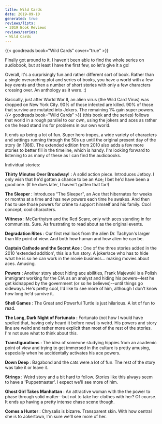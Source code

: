 ```yaml
---
title: Wild Cards
date: 2019-09-10
generated: true
reviews/lists:
- 2019 Book Reviews
reviews/series:
- Wild Cards
---
```

{{< goodreads book="Wild Cards" cover="true" >}}

Finally got around to it. I haven't been able to find the whole series on audiobook, but at least I have the first few, so let's give it a go!  

Overall, it's a surprisingly fun and rather different sort of book. Rather than a single overarching plot and series of books, you have a world with a few key events and then a number of short stories with only a few characters crossing over. An anthology as it were. :)  

<!--more-->

Basically, just after World War II, an alien virus (the Wild Card Virus) was dropped on New York City. 90% of those infected are killed. 90% of those that survive are mutated into Jokers. The remaining 1% gain super powers. {{< goodreads book="Wild Cards" >}} (this book and the series) follows that world in a rough parallel to our own, using the jokers and aces as rather on the head stand ins for problems in our own world.  

It ends up being a lot of fun. Super hero tropes, a wide variety of characters and settings running through the 50s up until the original present day of the story (in 1986). The extended edition from 2010 also adds a few more stories to better fill in the timeline, which is handy. I'm looking forward to listening to as many of these as I can find the audiobooks.  

Individual stories:  

 **Thirty Minutes Over Broadway!** : A solid action piece. Introduces Jetboy. I only wish that he'd gotten a chance to be an Ace; I bet he'd have been a good one. (If he does later, I haven't gotten that far!)  

 **The Sleeper** : Introduces "The Sleeper", an Ace that hibernates for weeks or months at a time and has new powers each time he awakes. And then has to use those powers for crime to support himself and his family. Cool concept, cool characters.  

**Witness** : McCarthyism and the Red Scare, only with aces standing in for communists. Sure. As frustrating to read about as the original events.  

 **Degradation Rites** : Our first real look from the alien Dr. Tachyon's larger than life point of view. And both how human and how alien he can be.  

**Captain Cathode and the Secret Ace** : One of the three stories added in the 2010 'extended addition', this is a fun story. A joker/ace who has to hide what he is so he can work in the movie business... making movies about aces. Amusing.  

**Powers** : Another story about hiding ace abilities, Frank Majewski is a Polish immigrant working for the CIA as an analyst and hiding his powers--lest he get kidnapped by the government (or so he believes)--until things go sideways. He's pretty cool, I'd like to see more of him, although I don't know how long he'd survive it.  

**Shell Games** : The Great and Powerful Turtle is just hilarious. A lot of fun to read.  

**The Long, Dark Night of Fortunato** : Fortunato (not how I would have spelled that, having only heard it before now) is weird. His powers and story line are weird and rather more explicit than most of the rest of the stories. I'm not sure what to think about this.  

**Transfigurations** : The idea of someone studying hippies from an academic point of view and trying to get immersed in the culture is pretty amusing, especially when he accidentally activates his ace powers.  

**Down Deep** : Bagabond and the cats were a lot of fun. The rest of the story was take it or leave it.  

**Strings** : Weird story and a bit hard to follow. Stories like this always seem to have a 'Puppetmaster'. I expect we'll see more of him.  

**Ghost Girl Takes Manhattan** : An attractive woman with the the power to phase through solid matter--but not to take her clothes with her? Of course. It ends up having a pretty intense chase scene though.  

**Comes a Hunter** : Chrysalis is bizarre. Transparent skin. With how central she is to Jokertown, I'm sure we'll see more of her.  


